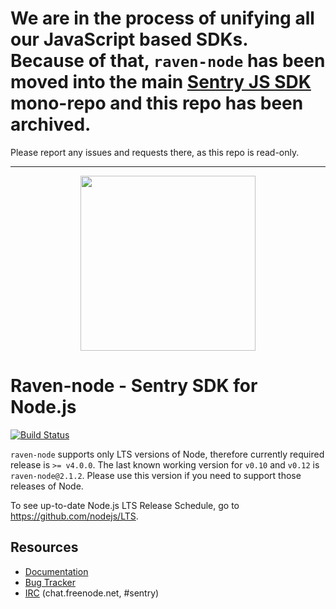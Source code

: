 # We are in the process of unifying all our JavaScript based SDKs. Because of that, `raven-node` has been moved into the main [Sentry JS SDK](https://github.com/getsentry/raven-js/) mono-repo and this repo has been archived.

Please report any issues and requests there, as this repo is read-only.

---

<p align="center">
    <a href="https://sentry.io" target="_blank" align="center">
        <img src="https://sentry-brand.storage.googleapis.com/sentry-logo-black.png" width="280">
    </a>
    <br/>
    <h1>Raven-node - Sentry SDK for Node.js</h1>
</p>

[![Build Status](https://travis-ci.org/getsentry/raven-node.svg?branch=master)](https://travis-ci.org/getsentry/raven-node)

`raven-node` supports only LTS versions of Node, therefore currently required release is `>= v4.0.0`.
The last known working version for `v0.10` and `v0.12` is `raven-node@2.1.2`.
Please use this version if you need to support those releases of Node.

To see up-to-date Node.js LTS Release Schedule, go to https://github.com/nodejs/LTS.

## Resources

* [Documentation](https://docs.getsentry.com/hosted/clients/node/)
* [Bug Tracker](https://github.com/getsentry/raven-node/issues)
* [IRC](irc://chat.freenode.net/sentry) (chat.freenode.net, #sentry)
